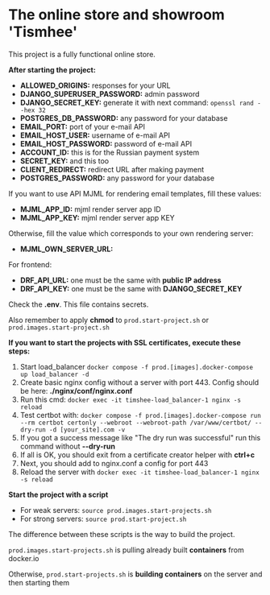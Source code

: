 # The online store and showroom 'Tismhee'

This project is a fully functional online store.

**After starting the project:**

- **ALLOWED_ORIGINS:** responses for your URL
- **DJANGO_SUPERUSER_PASSWORD:** admin password
- **DJANGO_SECRET_KEY:** generate it with next command: `openssl rand --hex 32`
- **POSTGRES_DB_PASSWORD:** any password for your database
- **EMAIL_PORT:** port of your e-mail API
- **EMAIL_HOST_USER:** username of e-mail API
- **EMAIL_HOST_PASSWORD:** password of e-mail API
- **ACCOUNT_ID:** this is for the Russian payment system
- **SECRET_KEY:** and this too
- **CLIENT_REDIRECT:** redirect URL after making payment
- **POSTGRES_PASSWORD:** any password for your database

If you want to use API MJML for rendering email templates, fill these values:

- **MJML_APP_ID:** mjml render server app ID
- **MJML_APP_KEY:** mjml render server app KEY

Otherwise, fill the value which corresponds to your own rendering server:

- **MJML_OWN_SERVER_URL:**

For frontend:

- **DRF_API_URL:** one must be the same with **public IP address**
- **DRF_API_KEY:** one must be the same with **DJANGO_SECRET_KEY**

Check the **.env**. This file contains secrets. 

Also remember to apply **chmod** to `prod.start-project.sh` or `prod.images.start-project.sh`

**If you want to start the projects with SSL certificates, execute these steps:**

1. Start load_balancer `docker compose -f prod.[images].docker-compose up load_balancer -d`
2. Create basic nginx config without a server with port 443. Config should be here: **./nginx/conf/nginx.conf**
3. Run this cmd: `docker exec -it timshee-load_balancer-1 nginx -s reload`
4. Test certbot with: `docker compose -f prod.[images].docker-compose run --rm certbot certonly --webroot --webroot-path /var/www/certbot/ --dry-run -d [your_site].com -v`
5. If you got a success message like "The dry run was successful" run this command without **--dry-run**
6. If all is OK, you should exit from a certificate creator helper with **ctrl+c**
7. Next, you should add to nginx.conf a config for port 443
8. Reload the server with `docker exec -it timshee-load_balancer-1 nginx -s reload`

**Start the project with a script**

- For weak servers: `source prod.images.start-projects.sh`
- For strong servers: `source prod.start-project.sh`

The difference between these scripts is the way to build the project.

`prod.images.start-projects.sh` is pulling already built **containers** from docker.io

Otherwise, `prod.start-projects.sh` is **building containers** on the server and then starting them
